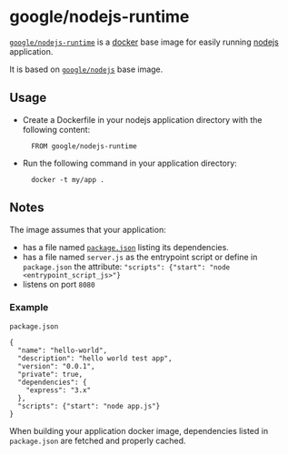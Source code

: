 # google/nodejs-runtime

[`google/nodejs-runtime`](https://index.docker.io/u/google/nodejs-runtime) is a [docker](https://docker.io) base image for easily running [nodejs](https://nodejs.org) application.

It is based on [`google/nodejs`](https://index.docker.io/u/google/nodejs) base image.

## Usage

- Create a Dockerfile in your nodejs application directory with the following content:

        FROM google/nodejs-runtime

- Run the following command in your application directory:

        docker -t my/app .

## Notes

The image assumes that your application:

- has a file named [`package.json`](https://www.npmjs.org/doc/json.html) listing its dependencies.
- has a file named `server.js` as the entrypoint script or define in `package.json` the attribute: `"scripts": {"start": "node <entrypoint_script_js>"}`
- listens on port `8080`

### Example

`package.json`

    {
      "name": "hello-world",
      "description": "hello world test app",
      "version": "0.0.1",
      "private": true,
      "dependencies": {
        "express": "3.x"
      },
      "scripts": {"start": "node app.js"}
    }

When building your application docker image, dependencies listed in `package.json` are fetched and properly cached.
